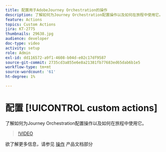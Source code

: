 ```yaml
---
title: 配置用于AdobeJourney Orchestration的操作
description: 了解如何为Journey Orchestration配置操作以及如何在旅程中使用它。
feature: Actions
topics: Custom Actions
jira: KT-2775
thumbnails: 29638.jpg
audience: developer
doc-type: video
activity: setup
role: Admin
exl-id: dd116572-a9f1-4608-b04d-e02c17df9587
source-git-commit: 2735cd3a855e6e8a21381fb77683ed65dab6b1e5
workflow-type: tm+mt
source-wordcount: '61'
ht-degree: 1%

---
```


# 配置 [!UICONTROL custom actions]

了解如何为Journey Orchestration配置操作以及如何在旅程中使用它。

>[!VIDEO](https://video.tv.adobe.com/v/29638?quality=12&learn=on)

欲了解更多信息，请参见 [操作](https://experienceleague.adobe.com/docs/journeys/using/action-journeys/action.html?lang=en) 产品文档部分
